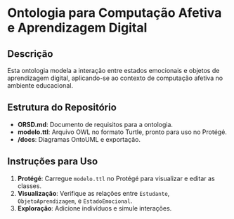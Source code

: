 # Ontologia para Computação Afetiva e Aprendizagem Digital

## Descrição
Esta ontologia modela a interação entre estados emocionais e objetos de aprendizagem digital, aplicando-se ao contexto de computação afetiva no ambiente educacional.

## Estrutura do Repositório
- **ORSD.md**: Documento de requisitos para a ontologia.
- **modelo.ttl**: Arquivo OWL no formato Turtle, pronto para uso no Protégé.
- **/docs**: Diagramas OntoUML e exportação.

## Instruções para Uso
1. **Protégé**: Carregue `modelo.ttl` no Protégé para visualizar e editar as classes.
2. **Visualização**: Verifique as relações entre `Estudante`, `ObjetoAprendizagem`, e `EstadoEmocional`.
3. **Exploração**: Adicione indivíduos e simule interações.
